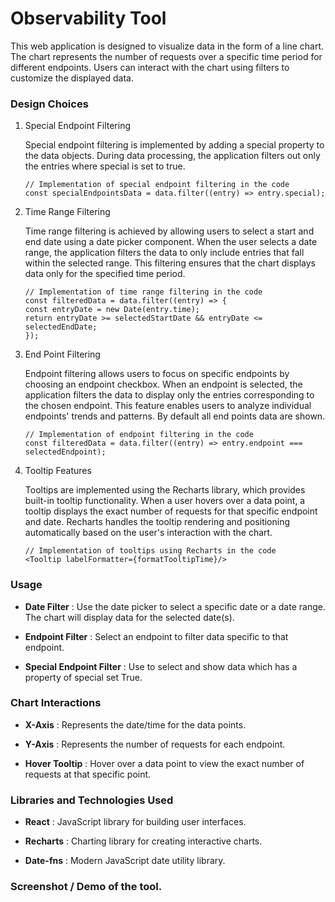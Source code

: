 # Observability Tool

This web application is designed to visualize data in the form of a line chart. The chart represents the number of requests over a specific time period for different endpoints. Users can interact with the chart using filters to customize the displayed data.

### Design Choices

1. Special Endpoint Filtering

    Special endpoint filtering is implemented by adding a special property to the data objects. During data processing, the application filters out only the entries where special is set to true.

    ```
    // Implementation of special endpoint filtering in the code
    const specialEndpointsData = data.filter((entry) => entry.special);
    ```

2. Time Range Filtering

    Time range filtering is achieved by allowing users to select a start and end date using a date picker component. When the user selects a date range, the application filters the data to only include entries that fall within the selected range. This filtering ensures that the chart displays data only for the specified time period.

    ```
    // Implementation of time range filtering in the code
    const filteredData = data.filter((entry) => {
    const entryDate = new Date(entry.time);
    return entryDate >= selectedStartDate && entryDate <= selectedEndDate;
    });
    ```

3. End Point Filtering

    Endpoint filtering allows users to focus on specific endpoints by choosing an endpoint checkbox. When an endpoint is selected, the application filters the data to display only the entries corresponding to the chosen endpoint. This feature enables users to analyze individual endpoints' trends and patterns. By default all end points data are shown.

    ```
    // Implementation of endpoint filtering in the code
    const filteredData = data.filter((entry) => entry.endpoint === selectedEndpoint);
    ```

4. Tooltip Features

    Tooltips are implemented using the Recharts library, which provides built-in tooltip functionality. When a user hovers over a data point, a tooltip displays the exact number of requests for that specific endpoint and date. Recharts handles the tooltip rendering and positioning automatically based on the user's interaction with the chart.

    ```
    // Implementation of tooltips using Recharts in the code
    <Tooltip labelFormatter={formatTooltipTime}/>
    ```

### Usage

* **Date Filter** : Use the date picker to select a specific date or a date range. The chart will display data for the selected date(s).

* **Endpoint Filter** : Select an endpoint to filter data specific to that endpoint.

* **Special Endpoint Filter** : Use to select and show data which has a property of special set True.

### Chart Interactions

* **X-Axis** : Represents the date/time for the data points.

* **Y-Axis** : Represents the number of requests for each endpoint.

* **Hover Tooltip** : Hover over a data point to view the exact number of requests at that specific point.

### Libraries and Technologies Used

* **React** : JavaScript library for building user interfaces.

* **Recharts** : Charting library for creating interactive charts.

* **Date-fns** : Modern JavaScript date utility library.

### Screenshot / Demo of the tool.